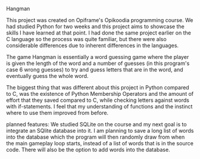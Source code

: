 Hangman

This project was created on Opiframe's Opikoodia programming course. We had studied Python for two weeks
and this project aims to showcase the skills I have learned at that point. I had done the same project earlier on
the C language so the process was quite familiar, but there were also considerable differences
due to inherent differences in the languages.

The game Hangman is essentially a word guessing game where the player is given the length of the word and
a number of guesses (in this program's case 6 wrong guesses) to try and guess letters that are in the word,
and eventually guess the whole word.

The biggest thing that was different about this project in Python compared to C, was the
existence of Python Membership Operators and the amount of effort that they saved compared to C,
while checking letters against words with if-statements. I feel that my understanding of functions
and the instinct where to use them improved from before.


planned features:
We studied SQLite on the course and my next goal is to integrate an SQlite database into it.
I am planning to save a long list of words into the database which the program will then randomly
draw from when the main gameplay loop starts, instead of a list of words that is in the source code.
There will also be the option to add words into the database.
